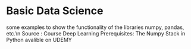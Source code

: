 # Basic Data Science
some examples to show the functionality of the libraries numpy, pandas, etc.\n 
Source : Course Deep Learning Prerequisites: The Numpy Stack in Python avalible on UDEMY
